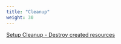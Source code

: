 ```yaml
---
title: "Cleanup"
weight: 30
---
```


[Setup Cleanup - Destroy created resources](../30_Cleanup/1_cleanup.md)